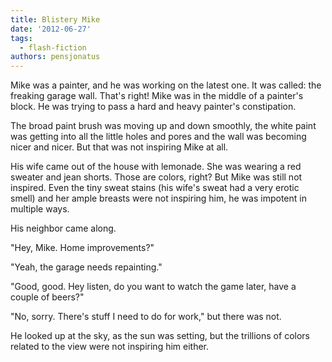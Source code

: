 ```yaml
---
title: Blistery Mike
date: '2012-06-27'
tags:
  - flash-fiction
authors: pensjonatus
---
```


Mike was a painter, and he was working on the latest one. It was called: the
freaking garage wall. That's right! Mike was in the middle of a painter's block.
He was trying to pass a hard and heavy painter's constipation.

<!-- truncate -->

The broad paint brush was moving up and down smoothly, the white paint was
getting into all the little holes and pores and the wall was becoming nicer and
nicer. But that was not inspiring Mike at all.

His wife came out of the house with lemonade. She was wearing a red sweater and
jean shorts. Those are colors, right? But Mike was still not inspired. Even the
tiny sweat stains (his wife's sweat had a very erotic smell) and her ample
breasts were not inspiring him, he was impotent in multiple ways.

His neighbor came along.

"Hey, Mike. Home improvements?"

"Yeah, the garage needs repainting."

"Good, good. Hey listen, do you want to watch the game later, have a couple of
beers?"

"No, sorry. There's stuff I need to do for work," but there was not.

He looked up at the sky, as the sun was setting, but the trillions of colors
related to the view were not inspiring him either.
